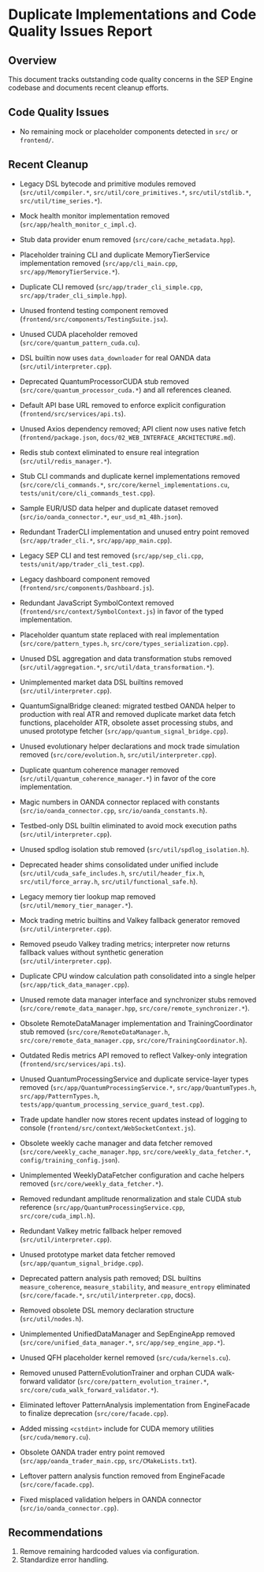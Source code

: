 # Duplicate Implementations and Code Quality Issues Report

## Overview
This document tracks outstanding code quality concerns in the SEP Engine codebase and documents recent cleanup efforts.

## Code Quality Issues

- No remaining mock or placeholder components detected in `src/` or `frontend/`.

## Recent Cleanup
- Legacy DSL bytecode and primitive modules removed (`src/util/compiler.*`,
  `src/util/core_primitives.*`, `src/util/stdlib.*`, `src/util/time_series.*`).
- Mock health monitor implementation removed (`src/app/health_monitor_c_impl.c`).
- Stub data provider enum removed (`src/core/cache_metadata.hpp`).
- Placeholder training CLI and duplicate MemoryTierService implementation removed (`src/app/cli_main.cpp`, `src/app/MemoryTierService.*`).
- Duplicate CLI removed (`src/app/trader_cli_simple.cpp`, `src/app/trader_cli_simple.hpp`).
- Unused frontend testing component removed (`frontend/src/components/TestingSuite.jsx`).
- Unused CUDA placeholder removed (`src/core/quantum_pattern_cuda.cu`).
- DSL builtin now uses `data_downloader` for real OANDA data (`src/util/interpreter.cpp`).
- Deprecated QuantumProcessorCUDA stub removed (`src/core/quantum_processor_cuda.*`) and all references cleaned.
- Default API base URL removed to enforce explicit configuration (`frontend/src/services/api.ts`).
- Unused Axios dependency removed; API client now uses native fetch (`frontend/package.json`,
  `docs/02_WEB_INTERFACE_ARCHITECTURE.md`).
- Redis stub context eliminated to ensure real integration (`src/util/redis_manager.*`).
- Stub CLI commands and duplicate kernel implementations removed (`src/core/cli_commands.*`, `src/core/kernel_implementations.cu`, `tests/unit/core/cli_commands_test.cpp`).
- Sample EUR/USD data helper and duplicate dataset removed (`src/io/oanda_connector.*`, `eur_usd_m1_48h.json`).
- Redundant TraderCLI implementation and unused entry point removed (`src/app/trader_cli.*`, `src/app/app_main.cpp`).
- Legacy SEP CLI and test removed (`src/app/sep_cli.cpp`, `tests/unit/app/trader_cli_test.cpp`).
- Legacy dashboard component removed (`frontend/src/components/Dashboard.js`).
- Redundant JavaScript SymbolContext removed (`frontend/src/context/SymbolContext.js`)
  in favor of the typed implementation.
- Placeholder quantum state replaced with real implementation
  (`src/core/pattern_types.h`, `src/core/types_serialization.cpp`).
- Unused DSL aggregation and data transformation stubs removed (`src/util/aggregation.*`, `src/util/data_transformation.*`).
- Unimplemented market data DSL builtins removed (`src/util/interpreter.cpp`).
- QuantumSignalBridge cleaned: migrated testbed OANDA helper to production with real ATR and removed duplicate market data fetch functions, placeholder ATR, obsolete asset processing stubs, and unused prototype fetcher (`src/app/quantum_signal_bridge.cpp`).
- Unused evolutionary helper declarations and mock trade simulation removed (`src/core/evolution.h`, `src/util/interpreter.cpp`).
- Duplicate quantum coherence manager removed (`src/util/quantum_coherence_manager.*`) in favor of the core implementation.
- Magic numbers in OANDA connector replaced with constants (`src/io/oanda_connector.cpp`, `src/io/oanda_constants.h`).
- Testbed-only DSL builtin eliminated to avoid mock execution paths
  (`src/util/interpreter.cpp`).
- Unused spdlog isolation stub removed (`src/util/spdlog_isolation.h`).
- Deprecated header shims consolidated under unified include (`src/util/cuda_safe_includes.h`, `src/util/header_fix.h`, `src/util/force_array.h`, `src/util/functional_safe.h`).
- Legacy memory tier lookup map removed (`src/util/memory_tier_manager.*`).
- Mock trading metric builtins and Valkey fallback generator removed (`src/util/interpreter.cpp`).
- Removed pseudo Valkey trading metrics; interpreter now returns fallback values without synthetic generation (`src/util/interpreter.cpp`).
- Duplicate CPU window calculation path consolidated into a single helper (`src/app/tick_data_manager.cpp`).
- Unused remote data manager interface and synchronizer stubs removed (`src/core/remote_data_manager.hpp`, `src/core/remote_synchronizer.*`).
- Obsolete RemoteDataManager implementation and TrainingCoordinator stub removed (`src/core/RemoteDataManager.h`, `src/core/remote_data_manager.cpp`, `src/core/TrainingCoordinator.h`).
- Outdated Redis metrics API removed to reflect Valkey-only integration (`frontend/src/services/api.ts`).
- Unused QuantumProcessingService and duplicate service-layer types removed (`src/app/QuantumProcessingService.*`, `src/app/QuantumTypes.h`, `src/app/PatternTypes.h`, `tests/app/quantum_processing_service_guard_test.cpp`).
- Trade update handler now stores recent updates instead of logging to console (`frontend/src/context/WebSocketContext.js`).
- Obsolete weekly cache manager and data fetcher removed (`src/core/weekly_cache_manager.hpp`, `src/core/weekly_data_fetcher.*`, `config/training_config.json`).
- Unimplemented WeeklyDataFetcher configuration and cache helpers removed (`src/core/weekly_data_fetcher.*`).
- Removed redundant amplitude renormalization and stale CUDA stub reference (`src/app/QuantumProcessingService.cpp`, `src/core/cuda_impl.h`).
- Redundant Valkey metric fallback helper removed (`src/util/interpreter.cpp`).
- Unused prototype market data fetcher removed (`src/app/quantum_signal_bridge.cpp`).
- Deprecated pattern analysis path removed; DSL builtins `measure_coherence`, `measure_stability`, and `measure_entropy` eliminated (`src/core/facade.*`, `src/util/interpreter.cpp`, docs).
- Removed obsolete DSL memory declaration structure (`src/util/nodes.h`).
- Unimplemented UnifiedDataManager and SepEngineApp removed (`src/core/unified_data_manager.*`, `src/app/sep_engine_app.*`).
- Unused QFH placeholder kernel removed (`src/cuda/kernels.cu`).
- Removed unused PatternEvolutionTrainer and orphan CUDA walk-forward validator (`src/core/pattern_evolution_trainer.*`, `src/core/cuda_walk_forward_validator.*`).
- Eliminated leftover PatternAnalysis implementation from EngineFacade to finalize deprecation (`src/core/facade.cpp`).
- Added missing `<cstdint>` include for CUDA memory utilities (`src/cuda/memory.cu`).

- Obsolete OANDA trader entry point removed (`src/app/oanda_trader_main.cpp`, `src/CMakeLists.txt`).
- Leftover pattern analysis function removed from EngineFacade (`src/core/facade.cpp`).
- Fixed misplaced validation helpers in OANDA connector (`src/io/oanda_connector.cpp`).

## Recommendations
1. Remove remaining hardcoded values via configuration.
2. Standardize error handling.

